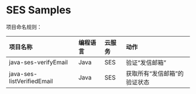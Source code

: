 # SES Samples

项目命名规则：

| 项目名称 | 编程语言 | 云服务 | 动作 |
| :-- | :-- | :-- | :-- |
| java-ses-verifyEmail | Java | SES | 验证“发信邮箱” |
| java-ses-listVerifiedEmail | Java | SES | 获取所有“发信邮箱”的验证状态 |